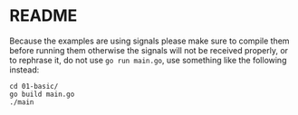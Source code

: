 # README

Because the examples are using signals please make sure to compile them before running them otherwise the signals will not be received properly, or to rephrase it, do not use `go run main.go`, use something like the following instead:

```
cd 01-basic/
go build main.go
./main
```
